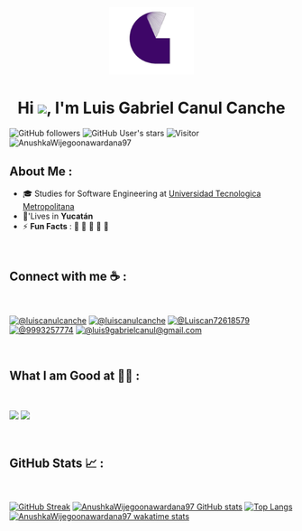 <div align="center" width="50">
    <img  src="LogoSample_ByTailorBrands-removebg-preview2.png" width="150"/>
</div>
<h1 align="center">Hi <img src="https://media.giphy.com/media/hvRJCLFzcasrR4ia7z/giphy.gif" width="35">, I'm Luis Gabriel Canul Canche </h1>

![GitHub followers](https://img.shields.io/github/followers/AnushkaWijegoonawardana97?style=social) ![GitHub User's stars](https://img.shields.io/github/stars/AnushkaWijegoonawardana97?style=social) ![Visitor](https://visitor-badge.laobi.icu/badge?page_id=AnushkaWijegoonawardana97.repoName) <img src="https://komarev.com/ghpvc/?username=AnushkaWijegoonawardana97" alt="AnushkaWijegoonawardana97" />

## About Me :

- 🎓 Studies for Software Engineering at [Universidad Tecnologica Metropolitana](https://www.utmerida.edu.mx)
- 🏡'Lives in **Yucatán**
- ⚡ **Fun Facts** : 🍕 🏉 🏏 🎥 🚞

<br>

## Connect with me ☕ :

<br>

[![@luiscanulcanche](https://img.icons8.com/fluency/48/000000/instagram-new.png "@luiscanulcanche")](https://www.instagram.com/luiscanulcanche/) [![@luiscanulcanche](https://img.icons8.com/fluency/48/000000/facebook.png "@luiscanulcanche")](https://www.facebook.com/luis.canulcanche.5) [![@Luiscan72618579](https://img.icons8.com/fluency/48/000000/twitter-squared.png "@Luiscan72618579")]([https://twitter.com/anushka_wije](https://twitter.com/Luiscan72618579)) [![@9993257774](https://img.icons8.com/fluency/48/000000/phone-disconnected.png "9993257774")](tel:9993257774) [![@luis9gabrielcanul@gmail.com](https://img.icons8.com/fluency/48/000000/apple-mail.png "luis9gabrielcanul@gmail.com")](luis9gabrielcanul@gmail.com)

<br>

## What I am Good at 🧑‍💻 :

<br>

<img src="https://img.icons8.com/color/48/000000/html-5--v1.png"/> <img src="https://img.icons8.com/color/48/000000/java-coffee-cup-logo--v1.png"/>

<br>

## GitHub Stats 📈 :

<br>

[![GitHub Streak](https://github-readme-streak-stats.herokuapp.com?user=AnushkaWijegoonawardana97&theme=algolia&date_format=M%20j%5B%2C%20Y%5D)](https://git.io/streak-stats) [![AnushkaWijegoonawardana97 GitHub stats](https://github-readme-stats.vercel.app/api?username=AnushkaWijegoonawardana97&theme=algolia)](https://github.com/AnushkaWijegoonawardana97/github-readme-stats) [![Top Langs](https://github-readme-stats.vercel.app/api/top-langs/?username=AnushkaWijegoonawardana97&theme=algolia)](https://github.com/AnushkaWijegoonawardana97/github-readme-stats) [![AnushkaWijegoonawardana97 wakatime stats](https://github-readme-stats.vercel.app/api/wakatime?username=WinterWolf97&theme=algolia)](https://github.com/WinterWolf97/github-readme-stats)

<br>

